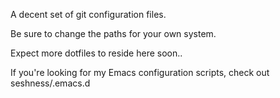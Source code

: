 A decent set of git configuration files.

Be sure to change the paths for your own system.

Expect more dotfiles to reside here soon..

If you're looking for my Emacs configuration scripts, check out seshness/.emacs.d
